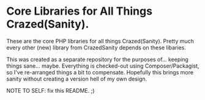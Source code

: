 # Core Libraries for All Things Crazed(Sanity).

These are the core PHP libraries for all things Crazed(Sanity).  Pretty much every other (new) library from CrazedSanity depends on these libaries.

This was created as a separate repository for the purposes of... keeping things sane... maybe.  Everything is checked-out using Composer/Packagist, so I've re-arranged things a bit to compensate.  Hopefully this brings more sanity without creating a version hell of my own design.

NOTE TO SELF: fix this README. ;)
